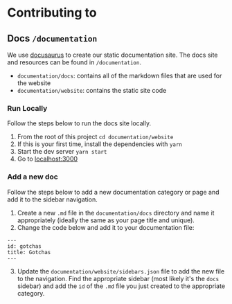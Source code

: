 # Contributing to

## Docs `/documentation`

We use [docusaurus](https://docusaurus.io/en/) to create our static documentation site. The docs site and resources can be found in `/documentation`.

- `documentation/docs`: contains all of the markdown files that are used for the website
- `documentation/website`: contains the static site code

### Run Locally

Follow the steps below to run the docs site locally.

1. From the root of this project `cd documentation/website`
2. If this is your first time, install the dependencies with `yarn`
3. Start the dev server `yarn start`
4. Go to [localhost:3000](http://localhost:3000)

### Add a new doc

Follow the steps below to add a new documentation category or page and add it to the sidebar navigation.

1. Create a new `.md` file in the `documentation/docs` directory and name it appropriately (ideally the same as your page title and unique).
2. Change the code below and add it to your documentation file:
```
---
id: gotchas
title: Gotchas
---
```
3. Update the `documentation/website/sidebars.json` file to add the new file to the navigation. Find the appropriate sidebar (most likely it's the `docs` sidebar) and add the `id` of the `.md` file you just created to the appropriate category.
